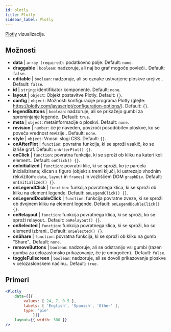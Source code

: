 ```yaml
---
id: plotly 
title: Plotly
sidebar_label: Plotly
---
```


[Plotly](https://plotly.com/javascript/) vizualizacija.

## Možnosti

* __data__ | `array (required)`: podatkovno polje. Default: `none`.
* __draggable__ | `boolean`: nadzoruje, ali naj bo graf mogoče povleči.. Default: `false`.
* __editable__ | `boolean`: nadzoruje, ali so oznake ustvarjene ploskve urejive.. Default: `false`.
* __id__ | `string`: identifikator komponente. Default: `none`.
* __layout__ | `object`: Objekt postavitve Plotly. Default: `{}`.
* __config__ | `object`: Možnosti konfiguracije programa Plotly (glejte: https://plotly.com/javascript/configuration-options/). Default: `{}`.
* __legendButtons__ | `boolean`: nadzoruje, ali se prikažejo gumbi za spreminjanje legende.. Default: `true`.
* __meta__ | `object`: metainformacije o ploskvi. Default: `none`.
* __revision__ | `number`: če je naveden, povzroči posodobitev ploskve, ko se poveča vrednost revizije.. Default: `none`.
* __style__ | `object`: Vnosni slogi CSS. Default: `{}`.
* __onAfterPlot__ | `function`: povratna funkcija, ki se sproži vsakič, ko se izriše graf. Default: `onAfterPlot() {}`.
* __onClick__ | `function`: povratna funkcija, ki se sproži ob kliku na kateri koli element.. Default: `onClick() {}`.
* __onInitialized__ | `function`: povratni klic, ki se sproži, ko je parcela inicializirana; klican s figuro (objekt s tremi ključi, ki ustrezajo vhodnim rekvizitom: `data`, `layout` in `frames`) in vozliščem DOM `graphDiv`. Default: `onInitialized() {}`.
* __onLegendClick__ | `function`: funkcija povratnega klica, ki se sproži ob kliku na element legende. Default: `onLegendClick() {}`.
* __onLegendDoubleClick__ | `function`: funkcija povratne zveze, ki se sproži ob dvojnem kliku na element legende. Default: `onLegendDoubleClick() {}`.
* __onRelayout__ | `function`: funkcija povratnega klica, ki se sproži, ko se sproži relayout.. Default: `onRelayout() {}`.
* __onSelected__ | `function`: funkcija povratnega klica, ki se sproži, ko so elementi izbrani.. Default: `onSelected() {}`.
* __onShare__ | `function`: povratna funkcija, ki se sproži ob kliku na gumb "Share".. Default: `none`.
* __removeButtons__ | `boolean`: nadzoruje, ali se odstranijo vsi gumbi (razen gumba za celozaslonsko prikazovanje, če je omogočen).. Default: `false`.
* __toggleFullscreen__ | `boolean`: nadzoruje, ali se dovoli prikazovanje ploskve v celozaslonskem načinu.. Default: `true`.


## Primeri

```jsx live
<Plotly
    data={[{
        values: [ 24, 7, 0.5 ],
        labels: [ 'English', 'Spanish', 'Other' ],
        type: 'pie'
            }]}
    layout={{ width: 300 }}
/>
```

